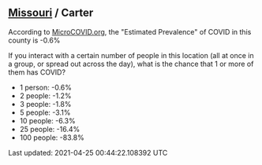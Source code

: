 
## [Missouri](/united-states/missouri) / Carter

According to [MicroCOVID.org](http://microcovid.org),
the "Estimated Prevalence" of COVID in this county is -0.6%

If you interact with a certain number of people in this location
(all at once in a group, or spread out across the day), what is the chance that
1 or more of them has COVID?

- 1 person: -0.6%
- 2 people: -1.2%
- 3 people: -1.8%
- 5 people: -3.1%
- 10 people: -6.3%
- 25 people: -16.4%
- 100 people: -83.8%

Last updated: 2021-04-25 00:44:22.108392 UTC
